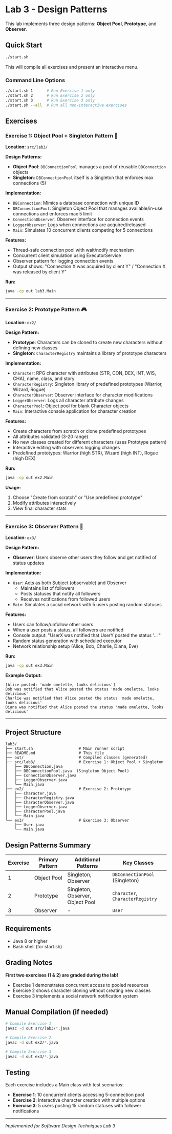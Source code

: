 # Lab 3 - Design Patterns

This lab implements three design patterns: **Object Pool**, **Prototype**, and **Observer**.

## Quick Start

```bash
./start.sh
```

This will compile all exercises and present an interactive menu.

### Command Line Options

```bash
./start.sh 1      # Run Exercise 1 only
./start.sh 2      # Run Exercise 2 only
./start.sh 3      # Run Exercise 3 only
./start.sh --all  # Run all non-interactive exercises
```

## Exercises

### Exercise 1: Object Pool + Singleton Pattern 🔵
**Location:** `src/lab3/`

**Design Patterns:**
- **Object Pool**: `DBConnectionPool` manages a pool of reusable `DBConnection` objects
- **Singleton**: `DBConnectionPool` itself is a Singleton that enforces max connections (5)

**Implementation:**
- `DBConnection`: Mimics a database connection with unique ID
- `DBConnectionPool`: Singleton Object Pool that manages available/in-use connections and enforces max 5 limit
- `ConnectionObserver`: Observer interface for connection events
- `LoggerObserver`: Logs when connections are acquired/released
- `Main`: Simulates 10 concurrent clients competing for 5 connections

**Features:**
- Thread-safe connection pool with wait/notify mechanism
- Concurrent client simulation using ExecutorService
- Observer pattern for logging connection events
- Output shows: "Connection X was acquired by client Y" / "Connection X was released by client Y"

**Run:**
```bash
java -cp out lab3.Main
```

---

### Exercise 2: Prototype Pattern 🎮
**Location:** `ex2/`

**Design Pattern:**
- **Prototype**: Characters can be cloned to create new characters without defining new classes
- **Singleton**: `CharacterRegistry` maintains a library of prototype characters

**Implementation:**
- `Character`: RPG character with attributes (STR, CON, DEX, INT, WIS, CHA), name, class, and story
- `CharacterRegistry`: Singleton library of predefined prototypes (Warrior, Wizard, Rogue)
- `CharacterObserver`: Observer interface for character modifications
- `LoggerObserver`: Logs all character attribute changes
- `CharacterPool`: Object pool for blank Character objects
- `Main`: Interactive console application for character creation

**Features:**
- Create characters from scratch or clone predefined prototypes
- All attributes validated (3-20 range)
- No new classes created for different characters (uses Prototype pattern)
- Interactive editing with observers logging changes
- Predefined prototypes: Warrior (high STR), Wizard (high INT), Rogue (high DEX)

**Run:**
```bash
java -cp out ex2.Main
```

**Usage:**
1. Choose "Create from scratch" or "Use predefined prototype"
2. Modify attributes interactively
3. View final character stats

---

### Exercise 3: Observer Pattern 📱
**Location:** `ex3/`

**Design Pattern:**
- **Observer**: Users observe other users they follow and get notified of status updates

**Implementation:**
- `User`: Acts as both Subject (observable) and Observer
  - Maintains list of followers
  - Posts statuses that notify all followers
  - Receives notifications from followed users
- `Main`: Simulates a social network with 5 users posting random statuses

**Features:**
- Users can follow/unfollow other users
- When a user posts a status, all followers are notified
- Console output: "UserX was notified that UserY posted the status '...'"
- Random status generation with scheduled executor
- Network relationship setup (Alice, Bob, Charlie, Diana, Eve)

**Run:**
```bash
java -cp out ex3.Main
```

**Example Output:**
```
[Alice posted: 'made omelette, looks delicious']
Bob was notified that Alice posted the status 'made omelette, looks delicious'
Charlie was notified that Alice posted the status 'made omelette, looks delicious'
Diana was notified that Alice posted the status 'made omelette, looks delicious'
```

---

## Project Structure

```
lab3/
├── start.sh                    # Main runner script
├── README.md                   # This file
├── out/                        # Compiled classes (generated)
├── src/lab3/                   # Exercise 1: Object Pool + Singleton
│   ├── DBConnection.java
│   ├── DBConnectionPool.java  (Singleton Object Pool)
│   ├── ConnectionObserver.java
│   ├── LoggerObserver.java
│   └── Main.java
├── ex2/                        # Exercise 2: Prototype
│   ├── Character.java
│   ├── CharacterRegistry.java
│   ├── CharacterObserver.java
│   ├── LoggerObserver.java
│   ├── CharacterPool.java
│   └── Main.java
└── ex3/                        # Exercise 3: Observer
    ├── User.java
    └── Main.java
```

## Design Patterns Summary

| Exercise | Primary Pattern | Additional Patterns | Key Classes |
|----------|----------------|---------------------|-------------|
| 1 | Object Pool | Singleton, Observer | `DBConnectionPool` (Singleton) |
| 2 | Prototype | Singleton, Observer, Object Pool | `Character`, `CharacterRegistry` |
| 3 | Observer | - | `User` |

## Requirements

- Java 8 or higher
- Bash shell (for start.sh)

## Grading Notes

**First two exercises (1 & 2) are graded during the lab!**

- Exercise 1 demonstrates concurrent access to pooled resources
- Exercise 2 shows character cloning without creating new classes
- Exercise 3 implements a social network notification system

## Manual Compilation (if needed)

```bash
# Compile Exercise 1
javac -d out src/lab3/*.java

# Compile Exercise 2
javac -d out ex2/*.java

# Compile Exercise 3
javac -d out ex3/*.java
```

## Testing

Each exercise includes a Main class with test scenarios:
- **Exercise 1**: 10 concurrent clients accessing 5-connection pool
- **Exercise 2**: Interactive character creation with multiple options
- **Exercise 3**: 5 users posting 15 random statuses with follower notifications

---

*Implemented for Software Design Techniques Lab 3*

